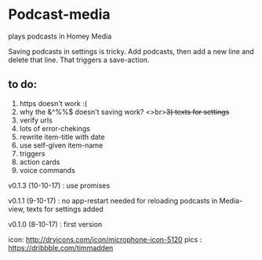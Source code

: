 # Podcast-media
plays podcasts in Homey Media

Saving podcasts in settings is tricky. Add podcasts, then add a new line and delete that line. That triggers a save-action.

## to do:
1) https doesn't work :(
2) why the &^%%$ doesn't saving work?
<>br><strike>3) texts for settings</strike>
4) verify urls
5) lots of error-chekings
6) rewrite item-title with date
7) use self-given item-name
8) triggers
9) action cards
10) voice commands

v0.1.3 (10-10-17) : use promises

v0.1.1 (9-10-17) : no app-restart needed for reloading podcasts in Media-view, texts for settings added

v0.1.0 (8-10-17) : first version

icon: http://dryicons.com/icon/microphone-icon-5120
pics : https://dribbble.com/timmadden
